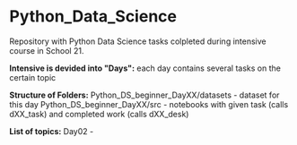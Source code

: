 # Python_Data_Science
Repository with Python Data Science tasks colpleted during intensive course in School 21.

**Intensive is devided into "Days":**
each day contains several tasks on the certain topic

**Structure of Folders:**
Python_DS_beginner_DayXX/datasets - dataset for this day
Python_DS_beginner_DayXX/src - notebooks with given task (calls dXX_task) and completed work (calls dXX_desk)

**List of topics:**
Day02 - 
